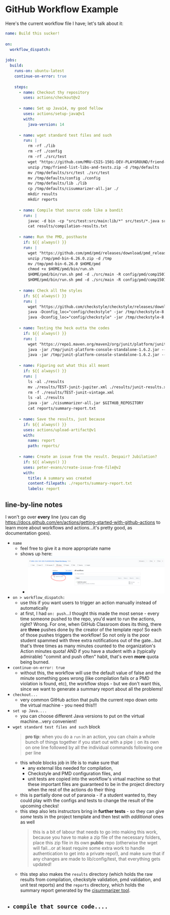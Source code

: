 # GitHub Workflow Example

Here's the current workflow file I have; let's talk about it:

```yaml
name: Build this sucker!

on:
  workflow_dispatch:

jobs:
  build:
    runs-on: ubuntu-latest
    continue-on-error: true

    steps:
      - name: Checkout thy repository
        uses: actions/checkout@v2

      - name: Set up Java14, my good fellow
        uses: actions/setup-java@v1
        with:
          java-version: 14

      - name: wget standard test files and such
        run: |
          rm -rf ./lib
          rm -rf ./config
          rm -rf ./src/test
          wget "https://github.com/MRU-CSIS-1501-DEV-PLAYGROUND/friend-list-libs-and-tests/raw/master/friend-list-libs-and-tests.zip" -P /tmp
          unzip /tmp/friend-list-libs-and-tests.zip -d /tmp/defaults
          mv /tmp/defaults/src/test ./src/test
          mv /tmp/defaults/config ./config
          mv /tmp/defaults/lib ./lib
          cp /tmp/defaults/cisummarizer-all.jar ./
          mkdir results
          mkdir reports

      - name: Compile that source code like a bandit
        run: |
          javac -d bin -cp "src/test:src/main:lib/*" src/test/*.java src/main/*.java 2> results/compilation-results.txt
          cat results/compilation-results.txt

      - name: Run the PMD, posthaste
        if: ${{ always() }}
        run: |
          wget "https://github.com/pmd/pmd/releases/download/pmd_releases%2F6.26.0/pmd-bin-6.26.0.zip" -P /tmp
          unzip /tmp/pmd-bin-6.26.0.zip -d /tmp
          mv /tmp/pmd-bin-6.26.0 $HOME/pmd
          chmod +x $HOME/pmd/bin/run.sh
          $HOME/pmd/bin/run.sh pmd -d ./src/main -R config/pmd/comp1501-pmd-rules.xml -f xml -r results/pmd-results.xml
          $HOME/pmd/bin/run.sh pmd -d ./src/main -R config/pmd/comp1501-pmd-rules.xml -f textcolor

      - name: Check all the styles
        if: ${{ always() }}
        run: |
          wget "https://github.com/checkstyle/checkstyle/releases/download/checkstyle-8.34/checkstyle-8.34-all.jar" -P /tmp
          java -Dconfig_loc="config/checkstyle" -jar /tmp/checkstyle-8.34-all.jar -c config/checkstyle/1501-checks.xml src/main/*.java
          java -Dconfig_loc="config/checkstyle" -jar /tmp/checkstyle-8.34-all.jar -c config/checkstyle/1501-checks.xml src/main/*.java -f xml -o results/checkstyle-results.xml

      - name: Testing the heck outta the codes
        if: ${{ always() }}
        run: |
          wget "https://repo1.maven.org/maven2/org/junit/platform/junit-platform-console-standalone/1.6.2/junit-platform-console-standalone-1.6.2.jar" -P /tmp
          java -jar /tmp/junit-platform-console-standalone-1.6.2.jar --class-path "bin:lib/assertj-core-3.16.1.jar:lib/system-lambda-1.0.0.jar" --disable-banner --scan-class-path --reports-dir=results
          java -jar /tmp/junit-platform-console-standalone-1.6.2.jar --class-path "bin:lib/assertj-core-3.16.1.jar:lib/system-lambda-1.0.0.jar" --disable-banner --scan-class-path --details=tree

      - name: Figuring out what this all meant
        if: ${{ always() }}
        run: |
          ls -al ./results
          mv ./results/TEST-junit-jupiter.xml ./results/junit-results.xml
          rm -f ./results/TEST-junit-vintage.xml
          ls -al ./results
          java -jar ./cisummarizer-all.jar $GITHUB_REPOSITORY
          cat reports/summary-report.txt

      - name: Save the results, just because
        if: ${{ always() }}
        uses: actions/upload-artifact@v1
        with:
          name: report
          path: reports/

      - name: Create an issue from the result. Despair? Jubilation?
        if: ${{ always() }}
        uses: peter-evans/create-issue-from-file@v2
        with:
          title: A summary was created
          content-filepath: ./reports/summary-report.txt
          labels: report
```

## line-by-line notes

I won't go over **every** line (you can dig https://docs.github.com/en/actions/getting-started-with-github-actions to learn more about workflows and actions...it's pretty good, as documentation goes).

- `name`
  - feel free to give it a more appropriate name
  - shows up here:
    - ![Alt text](images/name-capture.png)
- `on > workflow_dispatch:`
  - use this if you want users to trigger an action manually instead of automatically
  - at first, I had `on: push`...I thought this made the most sense - every time someone pushed to the repo, you'd want to run the actions, right? Wrong. For one, when GitHub Classroom does its thing, there are **three** pushes done by the creator of the template repo! So each of those pushes triggers the workflow! So not only is the poor student spammed with three extra notifications out of the gate...but that's three times as many minutes counted to the organization's Action minutes quota! AND if you have a student with a (typically admirable) "commit and push often" habit, that's even **more** quota being burned.
- `continue-on-error: true`
  - without this, the workflow will use the default value of false and the minute something goes wrong (like compilation fails or a PMD violation is found, etc), the workflow stops - but we don't want this, since we want to generate a summary report about all the problems!
- `checkout...`
  - very common GitHub action that pulls the current repo down onto the virtual machine - you need this!!!
- `set up Java....`
  - you can choose different Java versions to put on the virtual machine...very convenient!
- `wget standard test files and such` block
  > **pro tip**: when you do a `run` in an action, you can chain a whole bunch of things together if you start out with a pipe `|` on its own on one line followed by all the individual commands following one per line
  - this whole blocks job in life is to make sure that
    - any external libs needed for compilation,
    - Checkstyle and PMD configuration files, and
    - unit tests
      are copied into the workflow's virtual machine so that these important files are guaranteed to be in the project directory when the rest of the actions do their thing
  - this is partially done out of paranoia - if a student wanted to, they could play with the configs and tests to change the result of the upcoming checks!
  - this step also lets instructors bring in **further tests** - so they can give _some_ tests in the project template and then test with _additional_ ones as well
    > this is a bit of labour that needs to go into making this work, because you have to make a zip file of the necessary folders, place this zip file in its own **public** repo (otherwise the wget will fail...or at least require some extra work to handle authentication to get into a private repo!), and make sure that if any changes are made to lib/config/test, that everything gets updated!
  - this step also makes the `results` directory (which holds the raw results from compilation, checkstyle validation, pmd validation, and unit test reports) and the `reports` directory, which holds the summary report generated by the [cisummarizer tool](https://github.com/jpratt-mru/cisummarizer).
- `compile that source code....`
  -
